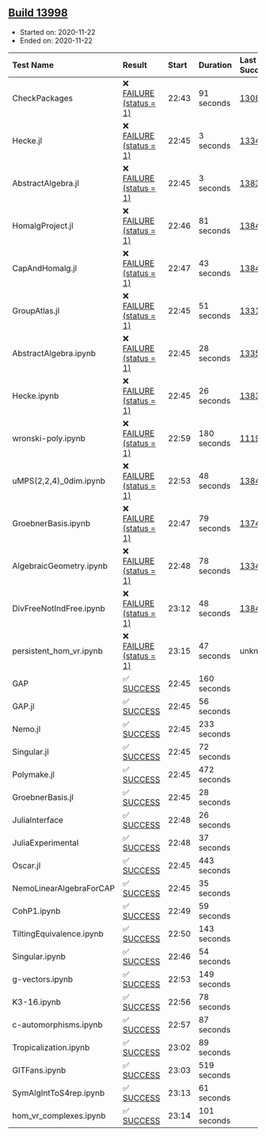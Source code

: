 ## [Build 13998](https://oscarci.mathematik.uni-kl.de/job/oscar/13998/)

* Started on: 2020-11-22
* Ended on: 2020-11-22

| Test Name    | Result | Start | Duration | Last Success | First Failure |
|:-------------|:-------|:------|:---------|:-------------|:--------------|
| CheckPackages | ❌ [FAILURE (status = 1)](https://oscarci.mathematik.uni-kl.de/job/oscar/13998/artifact/logs/build-13998/CheckPackages.log) | 22:43 | 91 seconds | [13085](https://oscarci.mathematik.uni-kl.de/job/oscar/13085/) | [13086](https://oscarci.mathematik.uni-kl.de/job/oscar/13086/) |
| Hecke.jl | ❌ [FAILURE (status = 1)](https://oscarci.mathematik.uni-kl.de/job/oscar/13998/artifact/logs/build-13998/Hecke.jl.log) | 22:45 | 3 seconds | [13341](https://oscarci.mathematik.uni-kl.de/job/oscar/13341/) | [13342](https://oscarci.mathematik.uni-kl.de/job/oscar/13342/) |
| AbstractAlgebra.jl | ❌ [FAILURE (status = 1)](https://oscarci.mathematik.uni-kl.de/job/oscar/13998/artifact/logs/build-13998/AbstractAlgebra.jl.log) | 22:45 | 3 seconds | [13837](https://oscarci.mathematik.uni-kl.de/job/oscar/13837/) | [13838](https://oscarci.mathematik.uni-kl.de/job/oscar/13838/) |
| HomalgProject.jl | ❌ [FAILURE (status = 1)](https://oscarci.mathematik.uni-kl.de/job/oscar/13998/artifact/logs/build-13998/HomalgProject.jl.log) | 22:46 | 81 seconds | [13845](https://oscarci.mathematik.uni-kl.de/job/oscar/13845/) | [13846](https://oscarci.mathematik.uni-kl.de/job/oscar/13846/) |
| CapAndHomalg.jl | ❌ [FAILURE (status = 1)](https://oscarci.mathematik.uni-kl.de/job/oscar/13998/artifact/logs/build-13998/CapAndHomalg.jl.log) | 22:47 | 43 seconds | [13845](https://oscarci.mathematik.uni-kl.de/job/oscar/13845/) | [13846](https://oscarci.mathematik.uni-kl.de/job/oscar/13846/) |
| GroupAtlas.jl | ❌ [FAILURE (status = 1)](https://oscarci.mathematik.uni-kl.de/job/oscar/13998/artifact/logs/build-13998/GroupAtlas.jl.log) | 22:45 | 51 seconds | [13311](https://oscarci.mathematik.uni-kl.de/job/oscar/13311/) | [13312](https://oscarci.mathematik.uni-kl.de/job/oscar/13312/) |
| AbstractAlgebra.ipynb | ❌ [FAILURE (status = 1)](https://oscarci.mathematik.uni-kl.de/job/oscar/13998/artifact/logs/build-13998/AbstractAlgebra.ipynb.log) | 22:45 | 28 seconds | [13355](https://oscarci.mathematik.uni-kl.de/job/oscar/13355/) | [13356](https://oscarci.mathematik.uni-kl.de/job/oscar/13356/) |
| Hecke.ipynb | ❌ [FAILURE (status = 1)](https://oscarci.mathematik.uni-kl.de/job/oscar/13998/artifact/logs/build-13998/Hecke.ipynb.log) | 22:45 | 26 seconds | [13837](https://oscarci.mathematik.uni-kl.de/job/oscar/13837/) | [13838](https://oscarci.mathematik.uni-kl.de/job/oscar/13838/) |
| wronski-poly.ipynb | ❌ [FAILURE (status = 1)](https://oscarci.mathematik.uni-kl.de/job/oscar/13998/artifact/logs/build-13998/wronski-poly.ipynb.log) | 22:59 | 180 seconds | [11192](https://oscarci.mathematik.uni-kl.de/job/oscar/11192/) | [11193](https://oscarci.mathematik.uni-kl.de/job/oscar/11193/) |
| uMPS(2,2,4)_0dim.ipynb | ❌ [FAILURE (status = 1)](https://oscarci.mathematik.uni-kl.de/job/oscar/13998/artifact/logs/build-13998/uMPS-2-2-4-_0dim.ipynb.log) | 22:53 | 48 seconds | [13841](https://oscarci.mathematik.uni-kl.de/job/oscar/13841/) | [13842](https://oscarci.mathematik.uni-kl.de/job/oscar/13842/) |
| GroebnerBasis.ipynb | ❌ [FAILURE (status = 1)](https://oscarci.mathematik.uni-kl.de/job/oscar/13998/artifact/logs/build-13998/GroebnerBasis.ipynb.log) | 22:47 | 79 seconds | [13748](https://oscarci.mathematik.uni-kl.de/job/oscar/13748/) | [13749](https://oscarci.mathematik.uni-kl.de/job/oscar/13749/) |
| AlgebraicGeometry.ipynb | ❌ [FAILURE (status = 1)](https://oscarci.mathematik.uni-kl.de/job/oscar/13998/artifact/logs/build-13998/AlgebraicGeometry.ipynb.log) | 22:48 | 78 seconds | [13341](https://oscarci.mathematik.uni-kl.de/job/oscar/13341/) | [13342](https://oscarci.mathematik.uni-kl.de/job/oscar/13342/) |
| DivFreeNotIndFree.ipynb | ❌ [FAILURE (status = 1)](https://oscarci.mathematik.uni-kl.de/job/oscar/13998/artifact/logs/build-13998/DivFreeNotIndFree.ipynb.log) | 23:12 | 48 seconds | [13845](https://oscarci.mathematik.uni-kl.de/job/oscar/13845/) | [13846](https://oscarci.mathematik.uni-kl.de/job/oscar/13846/) |
| persistent_hom_vr.ipynb | ❌ [FAILURE (status = 1)](https://oscarci.mathematik.uni-kl.de/job/oscar/13998/artifact/logs/build-13998/persistent_hom_vr.ipynb.log) | 23:15 | 47 seconds | unknown | unknown |
| GAP | ✅ [SUCCESS](https://oscarci.mathematik.uni-kl.de/job/oscar/13998/artifact/logs/build-13998/GAP.log) | 22:45 | 160 seconds |  |  |
| GAP.jl | ✅ [SUCCESS](https://oscarci.mathematik.uni-kl.de/job/oscar/13998/artifact/logs/build-13998/GAP.jl.log) | 22:45 | 56 seconds |  |  |
| Nemo.jl | ✅ [SUCCESS](https://oscarci.mathematik.uni-kl.de/job/oscar/13998/artifact/logs/build-13998/Nemo.jl.log) | 22:45 | 233 seconds |  |  |
| Singular.jl | ✅ [SUCCESS](https://oscarci.mathematik.uni-kl.de/job/oscar/13998/artifact/logs/build-13998/Singular.jl.log) | 22:45 | 72 seconds |  |  |
| Polymake.jl | ✅ [SUCCESS](https://oscarci.mathematik.uni-kl.de/job/oscar/13998/artifact/logs/build-13998/Polymake.jl.log) | 22:45 | 472 seconds |  |  |
| GroebnerBasis.jl | ✅ [SUCCESS](https://oscarci.mathematik.uni-kl.de/job/oscar/13998/artifact/logs/build-13998/GroebnerBasis.jl.log) | 22:45 | 28 seconds |  |  |
| JuliaInterface | ✅ [SUCCESS](https://oscarci.mathematik.uni-kl.de/job/oscar/13998/artifact/logs/build-13998/JuliaInterface.log) | 22:48 | 26 seconds |  |  |
| JuliaExperimental | ✅ [SUCCESS](https://oscarci.mathematik.uni-kl.de/job/oscar/13998/artifact/logs/build-13998/JuliaExperimental.log) | 22:48 | 37 seconds |  |  |
| Oscar.jl | ✅ [SUCCESS](https://oscarci.mathematik.uni-kl.de/job/oscar/13998/artifact/logs/build-13998/Oscar.jl.log) | 22:45 | 443 seconds |  |  |
| NemoLinearAlgebraForCAP | ✅ [SUCCESS](https://oscarci.mathematik.uni-kl.de/job/oscar/13998/artifact/logs/build-13998/NemoLinearAlgebraForCAP.log) | 22:45 | 35 seconds |  |  |
| CohP1.ipynb | ✅ [SUCCESS](https://oscarci.mathematik.uni-kl.de/job/oscar/13998/artifact/logs/build-13998/CohP1.ipynb.log) | 22:49 | 59 seconds |  |  |
| TiltingEquivalence.ipynb | ✅ [SUCCESS](https://oscarci.mathematik.uni-kl.de/job/oscar/13998/artifact/logs/build-13998/TiltingEquivalence.ipynb.log) | 22:50 | 143 seconds |  |  |
| Singular.ipynb | ✅ [SUCCESS](https://oscarci.mathematik.uni-kl.de/job/oscar/13998/artifact/logs/build-13998/Singular.ipynb.log) | 22:46 | 54 seconds |  |  |
| g-vectors.ipynb | ✅ [SUCCESS](https://oscarci.mathematik.uni-kl.de/job/oscar/13998/artifact/logs/build-13998/g-vectors.ipynb.log) | 22:53 | 149 seconds |  |  |
| K3-16.ipynb | ✅ [SUCCESS](https://oscarci.mathematik.uni-kl.de/job/oscar/13998/artifact/logs/build-13998/K3-16.ipynb.log) | 22:56 | 78 seconds |  |  |
| c-automorphisms.ipynb | ✅ [SUCCESS](https://oscarci.mathematik.uni-kl.de/job/oscar/13998/artifact/logs/build-13998/c-automorphisms.ipynb.log) | 22:57 | 87 seconds |  |  |
| Tropicalization.ipynb | ✅ [SUCCESS](https://oscarci.mathematik.uni-kl.de/job/oscar/13998/artifact/logs/build-13998/Tropicalization.ipynb.log) | 23:02 | 89 seconds |  |  |
| GITFans.ipynb | ✅ [SUCCESS](https://oscarci.mathematik.uni-kl.de/job/oscar/13998/artifact/logs/build-13998/GITFans.ipynb.log) | 23:03 | 519 seconds |  |  |
| SymAlgIntToS4rep.ipynb | ✅ [SUCCESS](https://oscarci.mathematik.uni-kl.de/job/oscar/13998/artifact/logs/build-13998/SymAlgIntToS4rep.ipynb.log) | 23:13 | 61 seconds |  |  |
| hom_vr_complexes.ipynb | ✅ [SUCCESS](https://oscarci.mathematik.uni-kl.de/job/oscar/13998/artifact/logs/build-13998/hom_vr_complexes.ipynb.log) | 23:14 | 101 seconds |  |  |
